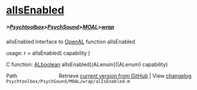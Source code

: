 # [alIsEnabled](alIsEnabled)
##### >[Psychtoolbox](Psychtoolbox)>[PsychSound](PsychSound)>[MOAL](MOAL)>[wrap](wrap)

alIsEnabled  Interface to [OpenAL](OpenAL) function alIsEnabled  
  
usage:  r = alIsEnabled( capability )  
  
C function:  [ALboolean](ALboolean) alIsEnabled[(ALenum]((ALenum) capability)  




<div class="code_header" style="text-align:right;">
  <span style="float:left;">Path&nbsp;&nbsp;</span> <span class="counter">Retrieve <a href=
  "https://raw.github.com/Psychtoolbox-3/Psychtoolbox-3/beta/Psychtoolbox/PsychSound/MOAL/wrap/alIsEnabled.m">current version from GitHub</a> | View <a href=
  "https://github.com/Psychtoolbox-3/Psychtoolbox-3/commits/beta/Psychtoolbox/PsychSound/MOAL/wrap/alIsEnabled.m">changelog</a></span>
</div>
<div class="code">
  <code>Psychtoolbox/PsychSound/MOAL/wrap/alIsEnabled.m</code>
</div>

